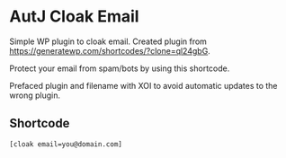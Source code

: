 # AutJ Cloak Email
Simple WP plugin to cloak email. Created plugin from https://generatewp.com/shortcodes/?clone=ql24gbG.

Protect your email from spam/bots by using this shortcode.

Prefaced plugin and filename with XOI to avoid automatic updates to the wrong plugin.

## Shortcode
`[cloak email=you@domain.com]`
